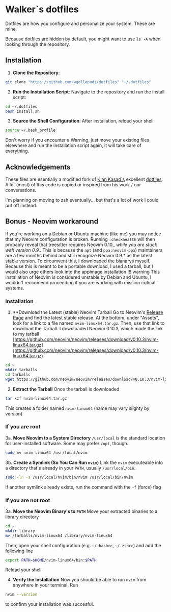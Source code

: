 # Walker`s dotfiles

Dotfiles are how you configure and personalize your system. These are mine.

Because dotfiles are hidden by default, you might want to use `ls -A` when looking through the repository.

## Installation
1. **Clone the Repository**:
```bash
git clone "https://github.com/wgollapudi/dotfiles" "~/.dotfiles"
```

2. **Run the Installation Script**:
Navigate to the repository and run the install script:
```bash
cd ~/.dotfiles
bash install.sh
```

3. **Source the Shell Configuration**:
After installation, reload your shell:
```bash
source ~/.bash_profile
```
Don't worry if you encounter a Warning, just move your existing files elsewhere and run the installation script again, it will take care of everything.

## Acknowledgements
These files are esentially a modified fork of [Kian Kasad`s](https://github.com/kdkasad) excellent [dotfiles](https://github.com/kdkasad/dotfiles). A lot (most) of this code is copied or inspired from his work / our conversations.

I'm planning on moving to zsh eventually... but that's a lot of work I could put off instead.

## Bonus - Neovim workaround
If you're working on a Debian or Ubuntu machine (like me) you may notice that my Neovim configuration is broken. Running `:checkhealth` will then probably reveal that treesitter requires Neovim 0.10.*, while you are stuck with version 0.9.*. This is because the `apt` (and `ppa:neovim-ppa`) maintainers are a few months behind and still recognize Neovim 0.9.* as the latest stable version. To circumvent this, I downloaded the bianarys myself. Because this is meant to be a portable download, I used a tarball, but I would also urge others look into the appimage installation 
!!! warning
    This installation of Neovim is considered unstable by Debian and Ubuntu, I wouldn't reccomend proceeding if you are working with mission critical systems.
### Installation

1. **Download the Latest (stable) Neovim Tarball
Go to Neovim's [Release Page](https://github.com/neovim/neovim/releases) and find the latest stable release. At the bottom, under "Assets", look for a link to a file named `nvim-linux64.tar.gz`. Then, use that link to download the Tarball. I downloaded Neovim 0.10.3, which made the link to my tarball [https://github.com/neovim/neovim/releases/download/v0.10.3/nvim-linux64.tar.gz](https://github.com/neovim/neovim/releases/download/v0.10.3/nvim-linux64.tar.gz).
```bash
cd ~
mkdir tarballs
cd tarballs
wget https://github.com/neovim/neovim/releases/download/v0.10.3/nvim-linux64.tar.gz
```

2. **Extract the Tarball**
Once the tarball is downloaded
```bash
tar xzf nvim-linux64.tar.gz
```
This creates a folder named `nvim-linux64` (name may vary slighty by version)

### If you are root
3a. **Move Neovim to a System Directory**
`/usr/local` is the standard location for user-installed software. Some may prefer `/opt`, though.
```bash
sudo mv nvim-linux64 /usr/local/nvim
```

3b. **Create a Symlink (So You Can Run `nvim`)**
Link the `nvim` executeable into a directory that's already in your `PATH`, usually `/usr/local/bin`.
```bash
sudo -ln -s /usr/local/nvim/bin/nvim /usr/local/bin/nvim
```
If another symlink already exists, run the command with the `-f` (force) flag

### If you are not root
3a. **Move the Neovim Binary's to `PATH`**
Move your extracted binaries to a library directory
```bash
cd ~
mkdir library
mv /tarballs/nvim-linux64 /library/nvim-linux64
```
Then, open your shell configuration (e.g. `~/.bashrc`, `~/.zshrc`) and add the following line
```bash
export PATH=$HOME/nvim-linux64/bin:$PATH
```
Reload your shell

4. **Verify the Installation**
Now you should be able to run `nvim` from anywhere in your terminal.
Run
```bash
nvim --version
```
to confirm your installation was succesful.
